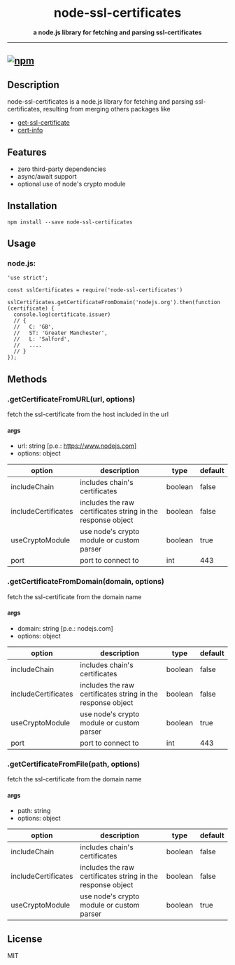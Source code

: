 <h1 align="center"> node-ssl-certificates </h1>
<p align="center">
  <b >a node.js library for fetching and parsing ssl-certificates</b>
</p>

<hr/>

[![npm](https://img.shields.io/badge/npm-v0.7.0-green.svg)](https://www.npmjs.com/package/node-ssl-certificates)
---

## Description
node-ssl-certificates is a node.js library for fetching and parsing ssl-certificates, resulting from merging others packages like

* [get-ssl-certificate](https://www.npmjs.com/package/get-ssl-certificate)  
* [cert-info](https://www.npmjs.com/package/cert-info)  

## Features
  * zero third-party dependencies
  * async/await support
  * optional use of node's crypto module


## Installation

```
npm install --save node-ssl-certificates
```

## Usage

### node.js:

```
'use strict';
 
const sslCertificates = require('node-ssl-certificates')
 
sslCertificates.getCertificateFromDomain('nodejs.org').then(function (certificate) {
  console.log(certificate.issuer)
  // { 
  //   C: 'GB',
  //   ST: 'Greater Manchester',
  //   L: 'Salford',
  //   ....
  // }
});
```

## Methods

### .getCertificateFromURL(url, options)

fetch the ssl-certificate from the host included in the url

#### args

- url: string [p.e.: https://www.nodejs.com]
- options: object

| option| description | type | default |
| --- | ---- | ---- | ---- |
| includeChain | includes chain's certificates | boolean | false |
| includeCertificates | includes the raw certificates string in the response object | boolean | false |
| useCryptoModule | use node's crypto module or custom parser | boolean | true |
| port | port to connect to | int | 443 |

### .getCertificateFromDomain(domain, options)

fetch the ssl-certificate from the domain name

#### args

- domain: string [p.e.: nodejs.com]
- options: object

| option| description | type | default |
| --- | ---- | ---- | ---- |
| includeChain | includes chain's certificates | boolean | false |
| includeCertificates | includes the raw certificates string in the response object | boolean | false |
| useCryptoModule | use node's crypto module or custom parser | boolean | true |
| port | port to connect to | int | 443 |

### .getCertificateFromFile(path, options)

fetch the ssl-certificate from the domain name

#### args

- path: string
- options: object

| option| description | type | default |
| --- | ---- | ---- | ---- |
| includeChain | includes chain's certificates | boolean | false |
| includeCertificates | includes the raw certificates string in the response object | boolean | false |
| useCryptoModule | use node's crypto module or custom parser | boolean | true |

## License

MIT

